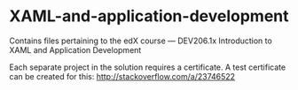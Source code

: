 # XAML-and-application-development
Contains files pertaining to the edX course — DEV206.1x Introduction to XAML and Application Development

Each separate project in the solution requires a certificate.
A test certificate can be created for this:
http://stackoverflow.com/a/23746522
